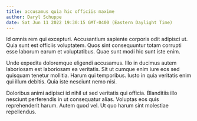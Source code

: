 ```yaml
---
title: accusamus quia hic officiis maxime
author: Daryl Schuppe
date: Sat Jun 11 2022 19:30:15 GMT-0400 (Eastern Daylight Time)
---
```

Id omnis rem qui excepturi. Accusantium sapiente corporis odit adipisci ut. Quia sunt est officiis voluptatem. Quos sint consequuntur totam corrupti esse laborum earum et voluptatibus. Quae sunt modi hic sunt iste enim.

 Unde expedita doloremque eligendi accusamus. Illo in ducimus autem laboriosam est laboriosam ea veritatis. Sit ut cumque enim iure eos sed quisquam tenetur mollitia. Harum qui temporibus. Iusto in quia veritatis enim qui illum debitis. Quia iste nesciunt nemo nisi.

 Doloribus animi adipisci id nihil ut sed veritatis qui officia. Blanditiis illo nesciunt perferendis in ut consequatur alias. Voluptas eos quis reprehenderit harum. Autem quod vel. Ut quo harum sint molestiae repellendus.